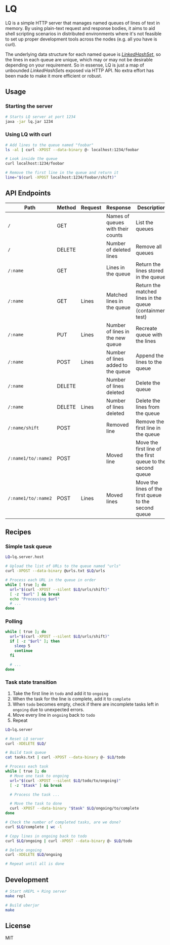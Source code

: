 # LQ

LQ is a simple HTTP server that manages named queues of lines of text in
memory. By using plain-text request and response bodies, it aims to aid shell
scripting scenarios in distributed environments where it's not feasible to set
up proper development tools across the nodes (e.g. all you have is curl).

The underlying data structure for each named queue is [*LinkedHashSet*][lhs],
so the lines in each queue are unique, which may or may not be desirable
depending on your requirement. So in essense, LQ is just a map of unbounded
*LinkedHashSet*s exposed via HTTP API. No extra effort has been made to make
it more efficient or robust.

[lhs]: https://docs.oracle.com/javase/8/docs/api/java/util/LinkedHashSet.html

## Usage

### Starting the server

```bash
# Starts LQ server at port 1234
java -jar lq.jar 1234
```

### Using LQ with curl

```bash
# Add lines to the queue named "foobar"
ls -al | curl -XPOST --data-binary @- localhost:1234/foobar

# Look inside the queue
curl localhost:1234/foobar

# Remove the first line in the queue and return it
line="$(curl -XPOST localhost:1234/foobar/shift)"
```

## API Endpoints

| Path                | Method | Request | Response                           | Description                                                |
| ------------------- | ------ | ------- | ---------------------------------- | ---------------------------------------------------------- |
| `/`                 | GET    |         | Names of queues with their counts  | List the queues                                            |
| `/`                 | DELETE |         | Number of deleted lines            | Remove all queues                                          |
| `/:name`            | GET    |         | Lines in the queue                 | Return the lines stored in the queue                       |
| `/:name`            | GET    | Lines   | Matched lines in the queue         | Return the matched lines in the queue (containment test)   |
| `/:name`            | PUT    | Lines   | Number of lines in the new queue   | Recreate queue with the lines                              |
| `/:name`            | POST   | Lines   | Number of lines added to the queue | Append the lines to the queue                              |
| `/:name`            | DELETE |         | Number of lines deleted            | Delete the queue                                           |
| `/:name`            | DELETE | Lines   | Number of lines deleted            | Delete the lines from the queue                            |
| `/:name/shift`      | POST   |         | Removed line                       | Remove the first line in the queue                         |
| `/:name1/to/:name2` | POST   |         | Moved line                         | Move the first line of the first queue to the second queue |
| `/:name1/to/:name2` | POST   | Lines   | Moved lines                        | Move the lines of the first queue to the second queue      |

## Recipes

### Simple task queue

```bash
LQ=lq.server.host

# Upload the list of URLs to the queue named "urls"
curl -XPOST --data-binary @urls.txt $LQ/urls

# Process each URL in the queue in order
while [ true ]; do
  url="$(curl -XPOST --silent $LQ/urls/shift)"
  [ -z "$url" ] && break
  echo "Processing $url"
  # ...
done
```

### Polling

```bash
while [ true ]; do
  url="$(curl -XPOST --silent $LQ/urls/shift)"
  if [ -z "$url" ]; then
    sleep 5
    continue
  fi

  # ...
done
```

### Task state transition

1. Take the first line in `todo` and add it to `ongoing`
1. When the task for the line is complete, add it to `complete`
1. When `todo` becomes empty, check if there are incomplete tasks left in
   `ongoing` due to unexpected errors.
1. Move every line in `ongoing` back to `todo`
1. Repeat

```bash
LQ=lq.server

# Reset LQ server
curl -XDELETE $LQ/

# Build task queue
cat tasks.txt | curl -XPOST --data-binary @- $LQ/todo

# Process each task
while [ true ]; do
  # Move one task to ongoing
  url="$(curl -XPOST --silent $LQ/todo/to/ongoing)"
  [ -z "$task" ] && break

  # Process the task ...

  # Move the task to done
  curl -XPOST --data-binary "$task" $LQ/ongoing/to/complete
done

# Check the number of completed tasks, are we done?
curl $LQ/complete | wc -l

# Copy lines in ongoing back to todo
curl $LQ/ongoing | curl -XPOST --data-binary @- $LQ/todo

# Delete ongoing
curl -XDELETE $LQ/ongoing

# Repeat until all is done
```

## Development

```sh
# Start nREPL + Ring server
make repl

# Build uberjar
make
```

## License

MIT
